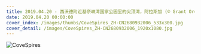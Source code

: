 ```yaml
---
title: 2019.04.20 - 西沃德附近基奈峡湾国家公园里的尖顶湾，阿拉斯加 (© Grant Ordelheide/Tandem Stills + Motion)
date: 2019.04.20 00:00:00
cover_index: /images/thumbs/CoveSpires_ZH-CN2680932006_533x300.jpg
cover_detail: /images/CoveSpires_ZH-CN2680932006_1920x1080.jpg
---
```


![CoveSpires](/images/CoveSpires_ZH-CN2680932006_1920x1080.jpg)
